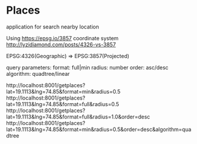 # Places
application for search nearby location

Using https://epsg.io/3857 coordinate system 
http://lyzidiamond.com/posts/4326-vs-3857

EPSG:4326(Geographic) => EPSG:3857(Projected)

query parameters:
format: full|min
radius: number
order: asc/desc
algorithm: quadtree/linear

http://localhost:8001/getplaces?lat=19.1113&lng=74.85&format=min&radius=0.5
http://localhost:8001/getplaces?lat=19.1113&lng=74.85&format=full&radius=0.5
http://localhost:8001/getplaces?lat=19.1113&lng=74.85&format=full&radius=1.0&order=desc
http://localhost:8001/getplaces?lat=19.1113&lng=74.85&format=min&radius=0.5&order=desc&algorithm=quadtree